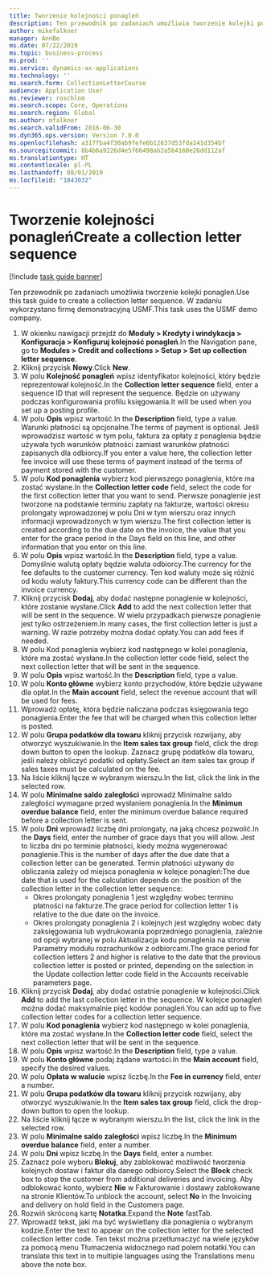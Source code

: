 ```yaml
---
title: Tworzenie kolejności ponagleń
description: Ten przewodnik po zadaniach umożliwia tworzenie kolejki ponagleń.
author: mikefalkner
manager: AnnBe
ms.date: 07/22/2019
ms.topic: business-process
ms.prod: ''
ms.service: dynamics-ax-applications
ms.technology: ''
ms.search.form: CollectionLetterCourse
audience: Application User
ms.reviewer: roschlom
ms.search.scope: Core, Operations
ms.search.region: Global
ms.author: mfalkner
ms.search.validFrom: 2016-06-30
ms.dyn365.ops.version: Version 7.0.0
ms.openlocfilehash: a317fba4f30ab9fefe6b12637d53fda141d354bf
ms.sourcegitcommit: 8b4b6a9226d4e5f66498ab2a5b4160e26dd112af
ms.translationtype: HT
ms.contentlocale: pl-PL
ms.lasthandoff: 08/01/2019
ms.locfileid: "1843032"
---
```

# <a name="create-a-collection-letter-sequence"></a><span data-ttu-id="4ae49-103">Tworzenie kolejności ponagleń</span><span class="sxs-lookup"><span data-stu-id="4ae49-103">Create a collection letter sequence</span></span>

[!include [task guide banner](../../includes/task-guide-banner.md)]

<span data-ttu-id="4ae49-104">Ten przewodnik po zadaniach umożliwia tworzenie kolejki ponagleń.</span><span class="sxs-lookup"><span data-stu-id="4ae49-104">Use this task guide to create a collection letter sequence.</span></span> <span data-ttu-id="4ae49-105">W zadaniu wykorzystano firmę demonstracyjną USMF.</span><span class="sxs-lookup"><span data-stu-id="4ae49-105">This task uses the USMF demo company.</span></span>

1. <span data-ttu-id="4ae49-106">W okienku nawigacji przejdź do **Moduły > Kredyty i windykacja > Konfiguracja > Konfiguruj kolejność ponagleń**.</span><span class="sxs-lookup"><span data-stu-id="4ae49-106">In the Navigation pane, go to **Modules > Credit and collections > Setup > Set up collection letter sequence**.</span></span>
2. <span data-ttu-id="4ae49-107">Kliknij przycisk **Nowy**.</span><span class="sxs-lookup"><span data-stu-id="4ae49-107">Click **New**.</span></span>
3. <span data-ttu-id="4ae49-108">W polu **Kolejność ponagleń** wpisz identyfikator kolejności, który będzie reprezentował kolejność.</span><span class="sxs-lookup"><span data-stu-id="4ae49-108">In the **Collection letter sequence** field, enter a sequence ID that will represent the sequence.</span></span> <span data-ttu-id="4ae49-109">Będzie on używany podczas konfigurowania profilu księgowania.</span><span class="sxs-lookup"><span data-stu-id="4ae49-109">It will be used when you set up a posting profile.</span></span>
4. <span data-ttu-id="4ae49-110">W polu **Opis** wpisz wartość.</span><span class="sxs-lookup"><span data-stu-id="4ae49-110">In the **Description** field, type a value.</span></span>  <span data-ttu-id="4ae49-111">Warunki płatności są opcjonalne.</span><span class="sxs-lookup"><span data-stu-id="4ae49-111">The terms of payment is optional.</span></span> <span data-ttu-id="4ae49-112">Jeśli wprowadzisz wartość w tym polu, faktura za opłaty z ponaglenia będzie używała tych warunków płatności zamiast warunków płatności zapisanych dla odbiorcy.</span><span class="sxs-lookup"><span data-stu-id="4ae49-112">If you enter a value here, the collection letter fee invoice will use these terms of payment instead of the terms of payment stored with the customer.</span></span>  
5. <span data-ttu-id="4ae49-113">W polu **Kod ponaglenia** wybierz kod pierwszego ponaglenia, które ma zostać wysłane.</span><span class="sxs-lookup"><span data-stu-id="4ae49-113">In the **Collection letter code** field, select the code for the first collection letter that you want to send.</span></span> <span data-ttu-id="4ae49-114">Pierwsze ponaglenie jest tworzone na podstawie terminu zapłaty na fakturze, wartości okresu prolongaty wprowadzonej w polu Dni w tym wierszu oraz innych informacji wprowadzonych w tym wierszu.</span><span class="sxs-lookup"><span data-stu-id="4ae49-114">The first collection letter is created according to the due date on the invoice, the value that you enter for the grace period in the Days field on this line, and other information that you enter on this line.</span></span>  
6. <span data-ttu-id="4ae49-115">W polu **Opis** wpisz wartość.</span><span class="sxs-lookup"><span data-stu-id="4ae49-115">In the **Description** field, type a value.</span></span> <span data-ttu-id="4ae49-116">Domyślnie walutą opłaty będzie waluta odbiorcy.</span><span class="sxs-lookup"><span data-stu-id="4ae49-116">The currency for the fee defaults to the customer currency.</span></span> <span data-ttu-id="4ae49-117">Ten kod waluty może się różnić od kodu waluty faktury.</span><span class="sxs-lookup"><span data-stu-id="4ae49-117">This currency code can be different than the invoice currency.</span></span>  
7. <span data-ttu-id="4ae49-118">Kliknij przycisk **Dodaj**, aby dodać następne ponaglenie w kolejności, które zostanie wysłane.</span><span class="sxs-lookup"><span data-stu-id="4ae49-118">Click **Add** to add the next collection letter that will be sent in the sequence.</span></span> <span data-ttu-id="4ae49-119">W wielu przypadkach pierwsze ponaglenie jest tylko ostrzeżeniem.</span><span class="sxs-lookup"><span data-stu-id="4ae49-119">In many cases, the first collection letter is just a warning.</span></span> <span data-ttu-id="4ae49-120">W razie potrzeby można dodać opłaty.</span><span class="sxs-lookup"><span data-stu-id="4ae49-120">You can add fees if needed.</span></span>  
8. <span data-ttu-id="4ae49-121">W polu Kod ponaglenia wybierz kod następnego w kolei ponaglenia, które ma zostać wysłane.</span><span class="sxs-lookup"><span data-stu-id="4ae49-121">In the collection letter code field, select the next collection letter that will be sent in the sequence.</span></span>
9. <span data-ttu-id="4ae49-122">W polu **Opis** wpisz wartość.</span><span class="sxs-lookup"><span data-stu-id="4ae49-122">In the **Description** field, type a value.</span></span>
10. <span data-ttu-id="4ae49-123">W polu **Konto główne** wybierz konto przychodów, które będzie używane dla opłat.</span><span class="sxs-lookup"><span data-stu-id="4ae49-123">In the **Main account** field, select the revenue account that will be used for fees.</span></span>
11. <span data-ttu-id="4ae49-124">Wprowadź opłatę, która będzie naliczana podczas księgowania tego ponaglenia.</span><span class="sxs-lookup"><span data-stu-id="4ae49-124">Enter the fee that will be charged when this collection letter is posted.</span></span>
12. <span data-ttu-id="4ae49-125">W polu **Grupa podatków dla towaru** kliknij przycisk rozwijany, aby otworzyć wyszukiwanie.</span><span class="sxs-lookup"><span data-stu-id="4ae49-125">In the **Item sales tax group** field, click the drop down button to open the lookup.</span></span> <span data-ttu-id="4ae49-126">Zaznacz grupę podatków dla towaru, jeśli należy obliczyć podatki od opłaty.</span><span class="sxs-lookup"><span data-stu-id="4ae49-126">Select an item sales tax group if sales taxes must be calculated on the fee.</span></span>  
13. <span data-ttu-id="4ae49-127">Na liście kliknij łącze w wybranym wierszu.</span><span class="sxs-lookup"><span data-stu-id="4ae49-127">In the list, click the link in the selected row.</span></span>
14. <span data-ttu-id="4ae49-128">W polu **Minimalne saldo zaległości** wprowadź Minimalne saldo zaległości wymagane przed wysłaniem ponaglenia.</span><span class="sxs-lookup"><span data-stu-id="4ae49-128">In the **Minimun overdue balance** field, enter the minimum overdue balance required before a collection letter is sent.</span></span>
15. <span data-ttu-id="4ae49-129">W polu **Dni** wprowadź liczbę dni prolongaty, na jaką chcesz pozwolić.</span><span class="sxs-lookup"><span data-stu-id="4ae49-129">In the **Days** field, enter the number of grace days that you will allow.</span></span> <span data-ttu-id="4ae49-130">Jest to liczba dni po terminie płatności, kiedy można wygenerować ponaglenie.</span><span class="sxs-lookup"><span data-stu-id="4ae49-130">This is the number of days after the due date that a collection letter can be generated.</span></span> <span data-ttu-id="4ae49-131">Termin płatności używany do obliczania zależy od miejsca ponaglenia w kolejce ponagleń:</span><span class="sxs-lookup"><span data-stu-id="4ae49-131">The due date that is used for the calculation depends on the position of the collection letter in the collection letter sequence:</span></span>
    - <span data-ttu-id="4ae49-132">Okres prolongaty ponaglenia 1 jest względny wobec terminu płatności na fakturze.</span><span class="sxs-lookup"><span data-stu-id="4ae49-132">The grace period for collection letter 1 is relative to the due date on the invoice.</span></span>
    - <span data-ttu-id="4ae49-133">Okres prolongaty ponaglenia 2 i kolejnych jest względny wobec daty zaksięgowania lub wydrukowania poprzedniego ponaglenia, zależnie od opcji wybranej w polu Aktualizacja kodu ponaglenia na stronie Parametry modułu rozrachunków z odbiorcami.</span><span class="sxs-lookup"><span data-stu-id="4ae49-133">The grace period for collection letters 2 and higher is relative to the date that the previous collection letter is posted or printed, depending on the selection in the Update collection letter code field in the Accounts receivable parameters page.</span></span>  
16. <span data-ttu-id="4ae49-134">Kliknij przycisk **Dodaj**, aby dodać ostatnie ponaglenie w kolejności.</span><span class="sxs-lookup"><span data-stu-id="4ae49-134">Click **Add** to add the last collection letter in the sequence.</span></span> <span data-ttu-id="4ae49-135">W kolejce ponagleń można dodać maksymalnie pięć kodów ponagleń.</span><span class="sxs-lookup"><span data-stu-id="4ae49-135">You can add up to five collection letter codes for a collection letter sequence.</span></span>  
17. <span data-ttu-id="4ae49-136">W polu **Kod ponaglenia** wybierz kod następnego w kolei ponaglenia, które ma zostać wysłane.</span><span class="sxs-lookup"><span data-stu-id="4ae49-136">In the **Collection letter code** field, select the next collection letter that will be sent in the sequence.</span></span>
18. <span data-ttu-id="4ae49-137">W polu **Opis** wpisz wartość.</span><span class="sxs-lookup"><span data-stu-id="4ae49-137">In the **Description** field, type a value.</span></span>
19. <span data-ttu-id="4ae49-138">W polu **Konto główne** podaj żądane wartości.</span><span class="sxs-lookup"><span data-stu-id="4ae49-138">In the **Main account** field, specify the desired values.</span></span>
20. <span data-ttu-id="4ae49-139">W polu **Opłata w walucie** wpisz liczbę.</span><span class="sxs-lookup"><span data-stu-id="4ae49-139">In the **Fee in currency** field, enter a number.</span></span>
21. <span data-ttu-id="4ae49-140">W polu **Grupa podatków dla towaru** kliknij przycisk rozwijany, aby otworzyć wyszukiwanie.</span><span class="sxs-lookup"><span data-stu-id="4ae49-140">In the **Item sales tax group** field, click the drop-down button to open the lookup.</span></span>
22. <span data-ttu-id="4ae49-141">Na liście kliknij łącze w wybranym wierszu.</span><span class="sxs-lookup"><span data-stu-id="4ae49-141">In the list, click the link in the selected row.</span></span>
23. <span data-ttu-id="4ae49-142">W polu **Minimalne saldo zaległości** wpisz liczbę.</span><span class="sxs-lookup"><span data-stu-id="4ae49-142">In the **Minimum overdue balance** field, enter a number.</span></span>
24. <span data-ttu-id="4ae49-143">W polu **Dni** wpisz liczbę.</span><span class="sxs-lookup"><span data-stu-id="4ae49-143">In the **Days** field, enter a number.</span></span>
25. <span data-ttu-id="4ae49-144">Zaznacz pole wyboru **Blokuj**, aby zablokować możliwość tworzenia kolejnych dostaw i faktur dla danego odbiorcy.</span><span class="sxs-lookup"><span data-stu-id="4ae49-144">Select the **Block** check box to stop the customer from additional deliveries and invoicing.</span></span> <span data-ttu-id="4ae49-145">Aby odblokować konto, wybierz **Nie** w Fakturowanie i dostawy zablokowane na stronie Klientów.</span><span class="sxs-lookup"><span data-stu-id="4ae49-145">To unblock the account, select **No** in the Invoicing and delivery on hold field in the Customers page.</span></span>  
26. <span data-ttu-id="4ae49-146">Rozwiń skróconą kartę **Notatka**.</span><span class="sxs-lookup"><span data-stu-id="4ae49-146">Expand the **Note** fastTab.</span></span>
27. <span data-ttu-id="4ae49-147">Wprowadź tekst, jaki ma być wyświetlany dla ponaglenia o wybranym kodzie.</span><span class="sxs-lookup"><span data-stu-id="4ae49-147">Enter the text to appear on the collection letter for the selected collection letter code.</span></span> <span data-ttu-id="4ae49-148">Ten tekst można przetłumaczyć na wiele języków za pomocą menu Tłumaczenia widocznego nad polem notatki.</span><span class="sxs-lookup"><span data-stu-id="4ae49-148">You can translate this text in to multiple languages using the Translations menu above the note box.</span></span>  

